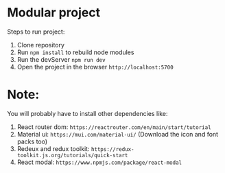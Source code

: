 # Modular project

Steps to run project:

1. Clone repository
2. Run ```npm install``` to rebuild node modules
3. Run the devServer ```npm run dev```
4. Open the project in the browser ```http://localhost:5700```

# Note:

You will probably have to install other dependencies like: 

1. React router dom: ``` https://reactrouter.com/en/main/start/tutorial ```
2. Material ui: ``` https://mui.com/material-ui/ ``` (Download the icon and font packs too)
3. Redeux and redux toolkit: ``` https://redux-toolkit.js.org/tutorials/quick-start ```
4. React modal: ``` https://www.npmjs.com/package/react-modal ```






<!-- # React + Vite

This template provides a minimal setup to get React working in Vite with HMR and some ESLint rules.

Currently, two official plugins are available:

- [@vitejs/plugin-react](https://github.com/vitejs/vite-plugin-react/blob/main/packages/plugin-react/README.md) uses [Babel](https://babeljs.io/) for Fast Refresh
- [@vitejs/plugin-react-swc](https://github.com/vitejs/vite-plugin-react-swc) uses [SWC](https://swc.rs/) for Fast Refresh -->